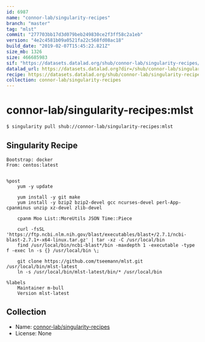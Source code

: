 ```yaml
---
id: 6987
name: "connor-lab/singularity-recipes"
branch: "master"
tag: "mlst"
commit: "277703bb17d3d079beb249830ce2f3ff58c2a1eb"
version: "4e2c4581b09a0521fa22c568fd08ac18"
build_date: "2019-02-07T15:45:22.821Z"
size_mb: 1326
size: 466685983
sif: "https://datasets.datalad.org/shub/connor-lab/singularity-recipes/mlst/2019-02-07-277703bb-4e2c4581/4e2c4581b09a0521fa22c568fd08ac18.simg"
datalad_url: https://datasets.datalad.org?dir=/shub/connor-lab/singularity-recipes/mlst/2019-02-07-277703bb-4e2c4581/
recipe: https://datasets.datalad.org/shub/connor-lab/singularity-recipes/mlst/2019-02-07-277703bb-4e2c4581/Singularity
collection: connor-lab/singularity-recipes
---
```


# connor-lab/singularity-recipes:mlst

```bash
$ singularity pull shub://connor-lab/singularity-recipes:mlst
```

## Singularity Recipe

```singularity
Bootstrap: docker
From: centos:latest


%post
    yum -y update

    yum install -y git make
    yum install -y bzip2 bzip2-devel gcc ncurses-devel perl-App-cpanminus unzip xz-devel zlib-devel

    cpanm Moo List::MoreUtils JSON Time::Piece

    curl -fsSL 'https://ftp.ncbi.nlm.nih.gov/blast/executables/blast+/2.7.1/ncbi-blast-2.7.1+-x64-linux.tar.gz' | tar -xz -C /usr/local/bin
    find /usr/local/bin/ncbi-blast*/bin -maxdepth 1 -executable -type f -exec ln -s {} /usr/local/bin \;

    git clone https://github.com/tseemann/mlst.git /usr/local/bin/mlst-latest
    ln -s /usr/local/bin/mlst-latest/bin/* /usr/local/bin

%labels
    Maintainer m-bull
    Version mlst-latest
```

## Collection

 - Name: [connor-lab/singularity-recipes](https://github.com/connor-lab/singularity-recipes)
 - License: None

